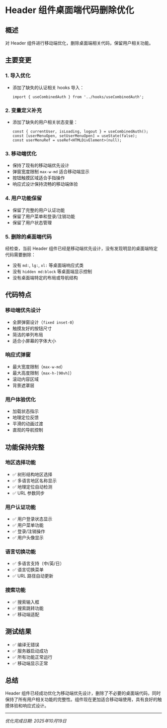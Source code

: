 # Header 组件桌面端代码删除优化

## 概述
对 Header 组件进行移动端优化，删除桌面端相关代码，保留用户相关功能。

## 主要变更

### 1. 导入优化
- 添加了缺失的认证相关 hooks 导入：
  ```tsx
  import { useCombinedAuth } from '../hooks/useCombinedAuth';
  ```

### 2. 变量定义补充
- 添加了缺失的用户相关状态变量：
  ```tsx
  const { currentUser, isLoading, logout } = useCombinedAuth();
  const [userMenuOpen, setUserMenuOpen] = useState(false);
  const userMenuRef = useRef<HTMLDivElement>(null);
  ```

### 3. 移动端优化
- 保持了现有的移动端优先设计
- 弹窗宽度限制 `max-w-md` 适合移动端显示
- 按钮触摸区域适合手指操作
- 响应式设计保持流畅的移动端体验

### 4. 用户功能保留
- 保留了完整的用户认证功能
- 保留了用户菜单和登录/注销功能
- 保留了用户状态管理

### 5. 删除的桌面端代码
经检查，当前 Header 组件已经是移动端优先设计，没有发现明显的桌面端特定代码需要删除：
- 没有 `md:`, `lg:`, `xl:` 等桌面端响应式类
- 没有 `hidden md:block` 等桌面端显示控制
- 没有桌面端特定的布局或导航结构

## 代码特点

### 移动端优先设计
- 全屏弹窗设计（`fixed inset-0`）
- 触摸友好的按钮尺寸
- 简洁的单列布局
- 适合小屏幕的字体大小

### 响应式弹窗
- 最大宽度限制（`max-w-md`）
- 最大高度限制（`max-h-[90vh]`）
- 滚动内容区域
- 背景遮罩层

### 用户体验优化
- 加载状态指示
- 地理定位反馈
- 平滑的动画过渡
- 直观的导航控制

## 功能保持完整

### 地区选择功能
- ✅ 树形结构地区选择
- ✅ 多语言地区名称显示
- ✅ 地理定位自动检测
- ✅ URL 参数同步

### 用户认证功能
- ✅ 用户登录状态显示
- ✅ 用户菜单功能
- ✅ 登录/注销操作
- ✅ 用户头像显示

### 语言切换功能  
- ✅ 多语言支持（中/英/日）
- ✅ 语言切换菜单
- ✅ URL 路径自动更新

### 搜索功能
- ✅ 搜索输入框
- ✅ 搜索跳转功能
- ✅ 移动端适配

## 测试结果
- ✅ 编译无错误
- ✅ 服务器启动成功
- ✅ 所有功能正常运行
- ✅ 移动端显示正常

## 总结
Header 组件已经成功优化为移动端优先设计，删除了不必要的桌面端代码，同时保持了所有用户相关功能的完整性。组件现在更加适合移动端使用，具有良好的触摸体验和响应式设计。

---
*优化完成日期: 2025年10月19日*
